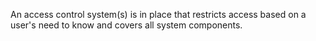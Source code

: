 An access control system(s) is in place that restricts access based on a user's need to know and covers all system components.